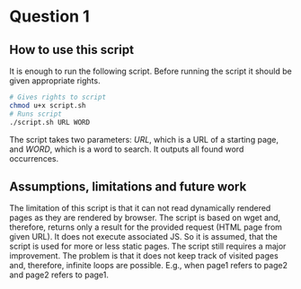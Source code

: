 # Question 1

## How to use this script

It is enough to run the following script. Before running the script it should be given appropriate rights.

```bash
# Gives rights to script
chmod u+x script.sh
# Runs script
./script.sh URL WORD
```

The script takes two parameters: *URL*, which is a URL of a starting page, and *WORD*, which is a word to search. It outputs all found word occurrences.

## Assumptions, limitations and future work

The limitation of this script is that it can not read dynamically rendered pages as they are rendered by browser.
The script is based on wget and, therefore, returns only a result for the provided request (HTML page from given URL). It does not execute associated JS. So it is assumed, that the
script is used for more or less static pages.
The script still requires a major improvement. The problem is that it does not keep track of visited pages and, therefore, infinite loops are possible.
E.g., when page1 refers to page2 and page2 refers to page1.



